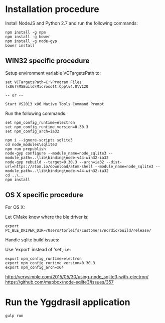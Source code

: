 # Installation procedure

Install NodeJS and Python 2.7 and run the following commands:

```
npm install -g npm
npm install -g bower
npm install -g node-gyp
bower install
```

## WIN32 specific procedure
Setup environment variable VCTargetsPath to:

```
set VCTargetsPath=C:\Program Files (x86)\MSBuild\Microsoft.Cpp\v4.0\V120

-- or --

Start VS2013 x86 Native Tools Command Prompt
```

Run the following commands:
```
set npm_config_runtime=electron
set npm_config_runtime_version=0.30.3
set npm_config_arch=ia32

npm i --ignore-scripts sqlite3
cd node_modules\sqlite3
npm run prepublish
node-gyp configure --module_name=node_sqlite3 --module_path=..\lib\binding\node-v44-win32-ia32
node-gyp rebuild --target=0.30.3 --arch=ia32 --dist-url=https://atom.io/download/atom-shell --module_name=node_sqlite3 --module_path=..\lib\binding\node-v44-win32-ia32
cd ..\..
npm install
```

## OS X specific procedure
For OS X:

Let CMake know where the ble driver is:
```
export PC_BLE_DRIVER_DIR=/Users/torleifs/customers/nordic/build/release/
```

Handle sqlite build issues:

Use 'export' instead of 'set', i.e:
```
export npm_config_runtime=electron
export npm_config_runtime_version=0.30.3
export npm_config_arch=x64
```
http://verysimple.com/2015/05/30/using-node_sqlite3-with-electron/
https://github.com/mapbox/node-sqlite3/issues/357

# Run the Yggdrasil application
```
gulp run
```
